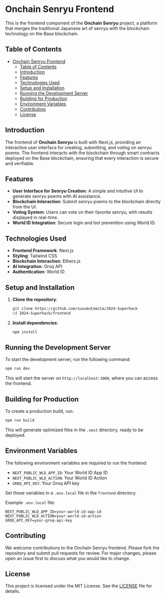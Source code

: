 # Onchain Senryu Frontend

This is the frontend component of the **Onchain Senryu** project, a platform that merges the traditional Japanese art of senryu with the blockchain technology on the Base blockchain.

## Table of Contents

- [Onchain Senryu Frontend](#onchain-senryu-frontend)
  - [Table of Contents](#table-of-contents)
  - [Introduction](#introduction)
  - [Features](#features)
  - [Technologies Used](#technologies-used)
  - [Setup and Installation](#setup-and-installation)
  - [Running the Development Server](#running-the-development-server)
  - [Building for Production](#building-for-production)
  - [Environment Variables](#environment-variables)
  - [Contributing](#contributing)
  - [License](#license)

## Introduction

The frontend of **Onchain Senryu** is built with Next.js, providing an interactive user interface for creating, submitting, and voting on senryu poems. The frontend interacts with the blockchain through smart contracts deployed on the Base blockchain, ensuring that every interaction is secure and verifiable.

## Features

- **User Interface for Senryu Creation**: A simple and intuitive UI to generate senryu poems with AI assistance.
- **Blockchain Interaction**: Submit senryu poems to the blockchain directly from the UI.
- **Voting System**: Users can vote on their favorite senryu, with results displayed in real-time.
- **World ID Integration**: Secure login and bot prevention using World ID.

## Technologies Used

- **Frontend Framework**: Next.js
- **Styling**: Tailwind CSS
- **Blockchain Interaction**: Ethers.js
- **AI Integration**: Groq API
- **Authentication**: World ID

## Setup and Installation

1. **Clone the repository**:

   ```bash
   git clone https://github.com/susumutomita/2024-Superhack
   cd 2024-Superhack/frontend
   ```

2. **Install dependencies**:

   ```bash
   npm install
   ```

## Running the Development Server

To start the development server, run the following command:

```bash
npm run dev
```

This will start the server on `http://localhost:3000`, where you can access the frontend.

## Building for Production

To create a production build, run:

```bash
npm run build
```

This will generate optimized files in the `.next` directory, ready to be deployed.

## Environment Variables

The following environment variables are required to run the frontend:

- `NEXT_PUBLIC_WLD_APP_ID`: Your World ID App ID
- `NEXT_PUBLIC_WLD_ACTION`: Your World ID Action
- `GROQ_API_KEY`: Your Groq API key

Set these variables in a `.env.local` file in the `frontend` directory.

Example `.env.local` file:

```plaintext
NEXT_PUBLIC_WLD_APP_ID=your-world-id-app-id
NEXT_PUBLIC_WLD_ACTION=your-world-id-action
GROQ_API_KEY=your-groq-api-key
```

## Contributing

We welcome contributions to the Onchain Senryu frontend. Please fork the repository and submit pull requests for review. For major changes, please open an issue first to discuss what you would like to change.

## License

This project is licensed under the MIT License. See the [LICENSE](../LICENSE) file for details.
